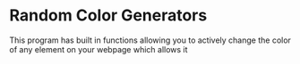 # Random Color Generators
This program has built in functions allowing you to actively change the color of any element on your webpage which allows it
